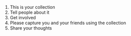1. This is your collection
2. Tell people about it 
3. Get involved
4. Please capture you and your friends using the collection
5. Share your thoughts 
<!--stackedit_data:
eyJoaXN0b3J5IjpbLTE0MDc5OTk4Ml19
-->